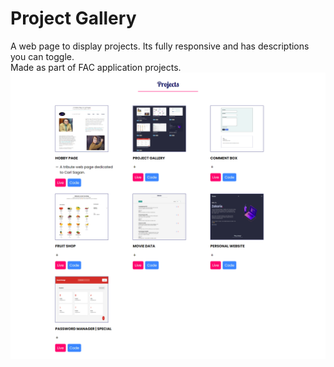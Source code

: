 # Project Gallery
A web page to display projects. Its fully responsive and has descriptions you can toggle.<br />
Made as part of FAC application projects.
![Webpage screenshot](https://github.com/zakkariyaa/project-gallery/blob/master/images/project2.png)
